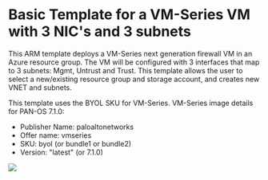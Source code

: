 # Basic Template for a VM-Series VM with 3 NIC's and 3 subnets

This ARM template deploys a VM-Series next generation firewall VM in an Azure resource group. The VM will be configured with 3 interfaces that map to 3 subnets: Mgmt, Untrust and Trust. This template allows the user to select a new/existing resource group and storage account, and creates new VNET and subnets.  

This template uses the BYOL SKU for VM-Series. VM-Series image details for PAN-OS 7.1.0:
* Publisher Name: paloaltonetworks
* Offer name: vmseries
* SKU: byol (or bundle1 or bundle2)
* Version: "latest" (or 7.1.0)

<a href="https://portal.azure.com/#create/Microsoft.Template/uri/https%3a%2f%2fraw.githubusercontent.com%2fPaloAltoNetworks%2fazure%2fmaster%2fbasic-template1-byol%2fCreateUiDefinition.json%3ftoken%3dAJHjA_JvAm6B2B4zGArVKJdUVv56oJQjks5W8bBpwA%253D%253D" target="_blank">
    <img src="http://azuredeploy.net/deploybutton.png"/>
</a>